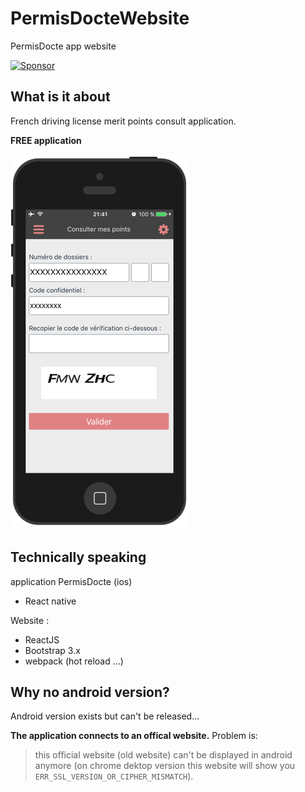 # PermisDocteWebsite
PermisDocte app website

<a target='_blank' rel='nofollow' href='https://app.codesponsor.io/link/Mp96tCWH2KdajZuBzqB6jwj8/MacKentoch/PermisDocteWebsite'>
  <img alt='Sponsor' width='888' height='68' src='https://app.codesponsor.io/embed/Mp96tCWH2KdajZuBzqB6jwj8/MacKentoch/PermisDocteWebsite.svg' />
</a>

## What is it about

French driving license merit points consult application.

**FREE application**


![iphoneHomePreview](iphoneHomePreview.png)

## Technically speaking

application PermisDocte (ios)
 - React native

Website :
 - ReactJS
 - Bootstrap 3.x
 - webpack (hot reload ...)

## Why no android version?
Android version exists but can't be released...

**The application connects to an offical website.**
Problem is: 

>this official website (old website) can't be displayed in android anymore (on chrome dektop version this website will show you `ERR_SSL_VERSION_OR_CIPHER_MISMATCH`).

